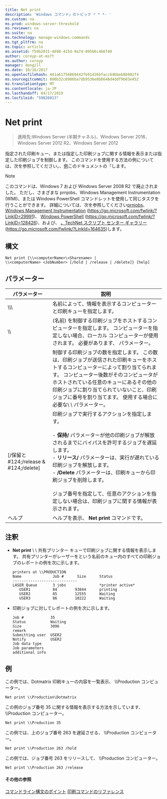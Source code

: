 ```yaml
---
title: Net print
description: 'Windows コマンド」のトピック * * *- '
ms.custom: na
ms.prod: windows-server-threshold
ms.reviewer: na
ms.suite: na
ms.technology: manage-windows-commands
ms.tgt_pltfrm: na
ms.topic: article
ms.assetid: f59b2015-4698-415d-9a74-09566c466f40
author: coreyp-at-msft
ms.author: coreyp
manager: dongill
ms.date: 10/16/2017
ms.openlocfilehash: 441a61756869442fb91d26bfacc64bbeb8b902f4
ms.sourcegitcommit: 0d0b32c8986ba7db9536e0b8648d4ddf9b03e452
ms.translationtype: MT
ms.contentlocale: ja-JP
ms.lasthandoff: 04/17/2019
ms.locfileid: "59826013"
---
```

# <a name="net-print"></a>Net print

>適用先:Windows Server (半期チャネル)、Windows Server 2016、Windows Server 2012 R2、Windows Server 2012

指定された印刷キュー、または指定した印刷ジョブに関する情報を表示または指定した印刷ジョブを制御します。
このコマンドを使用する方法の例については、次を参照してください。、[例](#BKMK_examples)このドキュメントの「します。
> [!NOTE]
> このコマンドは、Windows 7 および Windows Server 2008 R2 で廃止されました。 ただし、さまざまな prnjobs、Windows Management Instrumentation (WMI)、または Windows PowerShell コマンドレットを使用して同じタスクを行うことができます。 詳細については、次を参照してください[prnjobs](prnjobs.md)、 [Windows Management Instrumentation](https://go.microsoft.com/fwlink/?LinkID=29991) (https://go.microsoft.com/fwlink/?LinkID=29991)、 [Windows PowerShell](https://go.microsoft.com/fwlink/?LinkID=128426) (https://go.microsoft.com/fwlink/?LinkID=128426)、および、 [。TechNet スクリプト センター ギャラリー](https://go.microsoft.com/fwlink/?LinkId=164635) (https://go.microsoft.com/fwlink/?LinkId=164635)します。
## <a name="syntax"></a>構文
```
Net print {\\<computerName>\<Sharename> | 
\\<computerName> <JobNumber> [/hold | /release | /delete]} [help]
```
## <a name="parameters"></a>パラメーター
|パラメーター|説明|
|-------|--------|
|\\\\<computerName>\\<Sharename>|名前によって、情報を表示するコンピューターと印刷キューを指定します。|
|\\\\<computerName>|(名前) を制御する印刷ジョブをホストするコンピューターを指定します。 コンピューターを指定しない場合、ローカル コンピューターが使用されます。 必要があります、 <JobNumber> パラメーター。|
|<JobNumber>|制御する印刷ジョブの数を指定します。 この数は、印刷ジョブが送信された印刷キューをホストするコンピューターによって割り当てられます。 コンピューター後数がそのコンピュータがホストされている任意のキューにあるその他の印刷ジョブに割り当てられていないこと、印刷ジョブに番号を割り当てます。 使用する場合に必要な\\ \\ <computerName>パラメーター。|
|[/保留と #124;/release & #124;/delete]|印刷ジョブで実行するアクションを指定します。<br /><br />- **保持/** パラメーターが他の印刷ジョブが解放されるまでにバイパスを許可するジョブを遅延します。<br />- **リリース/** パラメーターは、実行が遅れている印刷ジョブを解放します。<br />- **/Delete** パラメーターは、印刷キューから印刷ジョブを削除します。<br /><br />ジョブ番号を指定して、任意のアクションを指定しない場合は、印刷ジョブに関する情報が表示されます。|
|ヘルプ|ヘルプを表示、 **Net print** コマンドです。|
## <a name="remarks"></a>注釈
-   **Net print** \\ \\ <computerName>共有プリンター キューで印刷ジョブに関する情報を表示します。 共有プリンターがレーザーをという名前のキュー内のすべての印刷ジョブのレポートの例を次に示します。
    ```
    printers at \\PRODUCTION
    Name              Job #      Size      Status
    -----------------------------
    LASER Queue       3 jobs               *printer active*
       USER1          84        93844      printing
       USER2          85        12555      Waiting
       USER3          86        10222      Waiting
    ```
-   印刷ジョブに対してレポートの例を次に示します。
    ```
    Job #            35
    Status           Waiting
    Size             3096
    remark
    Submitting user  USER2
    Notify           USER2
    Job data type
    Job parameters
    additional info
    ```
## <a name="BKMK_examples"></a>例
この例では、Dotmatrix 印刷キューの内容を一覧表示、 \\\Production コンピューター。
```
Net print \\Production\Dotmatrix 
```
この例のジョブ番号 35 に関する情報を表示する方法を示しています、 \\\Production コンピューター。
```
Net print \\Production 35 
```
この例では、上のジョブ番号 263 を遅延させる、 \\\Production コンピューター。
```
Net print \\Production 263 /hold 
```
この例では、ジョブ番号 263 をリリースして、 \\\Production コンピューター。
```
Net print \\Production 263 /release 
```
#### <a name="additional-references"></a>その他の参照
[コマンドライン構文のポイント](command-line-syntax-key.md)
[印刷コマンドのリファレンス](print-command-reference.md)
